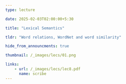 ```yaml
---
type: lecture

date: 2025-02-03T02:00:00+5:30

title: "Lexical Semantics"

tldr: "Word relations, WordNet and word similarity"

hide_from_announcments: true

thumbnail: /_images/lecs/01.png

links: 
    - url: /_images/lecs/lec8.pdf
      name: scribe
---
```

